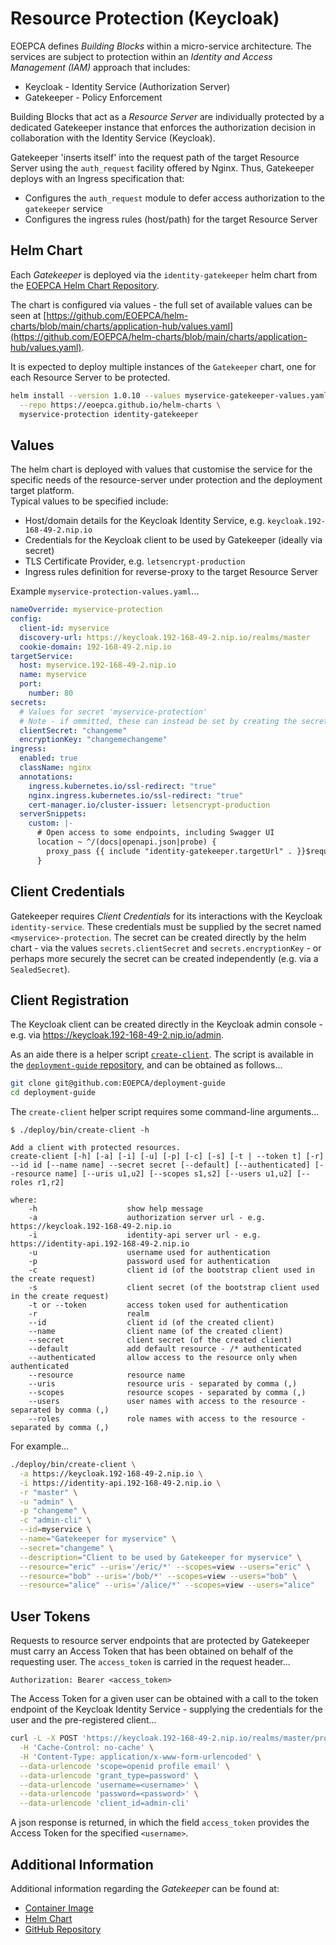 # Resource Protection (Keycloak)

EOEPCA defines _Building Blocks_ within a micro-service architecture. The services are subject to protection within an _Identity and Access Management (IAM)_ approach that includes:

* Keycloak - Identity Service (Authorization Server)
* Gatekeeper - Policy Enforcement

Building Blocks that act as a _Resource Server_ are individually protected by a dedicated Gatekeeper instance that enforces the authorization decision in collaboration with the Identity Service (Keycloak).

Gatekeeper 'inserts itself' into the request path of the target Resource Server using the `auth_request` facility offered by Nginx. Thus, Gatekeeper deploys with an Ingress specification that:

* Configures the `auth_request` module to defer access authorization to the `gatekeeper` service
* Configures the ingress rules (host/path) for the target Resource Server

## Helm Chart

Each _Gatekeeper_ is deployed via the `identity-gatekeeper` helm chart from the [EOEPCA Helm Chart Repository](https://eoepca.github.io/helm-charts).

The chart is configured via values - the full set of available values can be seen at [https://github.com/EOEPCA/helm-charts/blob/main/charts/application-hub/values.yaml](https://github.com/EOEPCA/helm-charts/blob/main/charts/application-hub/values.yaml).

It is expected to deploy multiple instances of the `Gatekeeper` chart, one for each Resource Server to be protected.

```bash
helm install --version 1.0.10 --values myservice-gatekeeper-values.yaml \
  --repo https://eoepca.github.io/helm-charts \
  myservice-protection identity-gatekeeper
```

## Values

The helm chart is deployed with values that customise the service for the specific needs of the resource-server under protection and the deployment target platform.<br>
Typical values to be specified include:

* Host/domain details for the Keycloak Identity Service, e.g. `keycloak.192-168-49-2.nip.io`
* Credentials for the Keycloak client to be used by Gatekeeper (ideally via secret)
* TLS Certificate Provider, e.g. `letsencrypt-production`
* Ingress rules definition for reverse-proxy to the target Resource Server

Example `myservice-protection-values.yaml`...
```yaml
nameOverride: myservice-protection
config:
  client-id: myservice
  discovery-url: https://keycloak.192-168-49-2.nip.io/realms/master
  cookie-domain: 192-168-49-2.nip.io
targetService:
  host: myservice.192-168-49-2.nip.io
  name: myservice
  port:
    number: 80
secrets:
  # Values for secret 'myservice-protection'
  # Note - if ommitted, these can instead be set by creating the secret independently.
  clientSecret: "changeme"
  encryptionKey: "changemechangeme"
ingress:
  enabled: true
  className: nginx
  annotations:
    ingress.kubernetes.io/ssl-redirect: "true"
    nginx.ingress.kubernetes.io/ssl-redirect: "true"
    cert-manager.io/cluster-issuer: letsencrypt-production
  serverSnippets:
    custom: |-
      # Open access to some endpoints, including Swagger UI
      location ~ ^/(docs|openapi.json|probe) {
        proxy_pass {{ include "identity-gatekeeper.targetUrl" . }}$request_uri;
      }
```

## Client Credentials

Gatekeeper requires _Client Credentials_ for its interactions with the Keycloak `identity-service`. These credentials must be supplied by the secret named `<myservice>-protection`. The secret can be created directly by the helm chart - via the values `secrets.clientSecret` and `secrets.encryptionKey` - or perhaps more securely the secret can be created independently (e.g. via a `SealedSecret`).

## Client Registration

The Keycloak client can be created directly in the Keycloak admin console - e.g. via https://keycloak.192-168-49-2.nip.io/admin.

As an aide there is a helper script [`create-client`](https://github.com/EOEPCA/deployment-guide/blob/eoepca-v1.4/deploy/bin/create-client). The script is available in the [`deployment-guide` repository](https://github.com/EOEPCA/deployment-guide), and can be obtained as follows...

```bash
git clone git@github.com:EOEPCA/deployment-guide
cd deployment-guide
```

The `create-client` helper script requires some command-line arguments...

```
$ ./deploy/bin/create-client -h

Add a client with protected resources.
create-client [-h] [-a] [-i] [-u] [-p] [-c] [-s] [-t | --token t] [-r] --id id [--name name] --secret secret [--default] [--authenticated] [--resource name] [--uris u1,u2] [--scopes s1,s2] [--users u1,u2] [--roles r1,r2]

where:
    -h                    show help message
    -a                    authorization server url - e.g. https://keycloak.192-168-49-2.nip.io
    -i                    identity-api server url - e.g. https://identity-api.192-168-49-2.nip.io
    -u                    username used for authentication
    -p                    password used for authentication
    -c                    client id (of the bootstrap client used in the create request)
    -s                    client secret (of the bootstrap client used in the create request)
    -t or --token         access token used for authentication
    -r                    realm
    --id                  client id (of the created client)
    --name                client name (of the created client)
    --secret              client secret (of the created client)
    --default             add default resource - /* authenticated
    --authenticated       allow access to the resource only when authenticated
    --resource            resource name
    --uris                resource uris - separated by comma (,)
    --scopes              resource scopes - separated by comma (,)
    --users               user names with access to the resource - separated by comma (,)
    --roles               role names with access to the resource - separated by comma (,)
```

For example...

```bash
./deploy/bin/create-client \
  -a https://keycloak.192-168-49-2.nip.io \
  -i https://identity-api.192-168-49-2.nip.io \
  -r "master" \
  -u "admin" \
  -p "changeme" \
  -c "admin-cli" \
  --id=myservice \
  --name="Gatekeeper for myservice" \
  --secret="changeme" \
  --description="Client to be used by Gatekeeper for myservice" \
  --resource="eric" --uris='/eric/*' --scopes=view --users="eric" \
  --resource="bob" --uris='/bob/*' --scopes=view --users="bob" \
  --resource="alice" --uris='/alice/*' --scopes=view --users="alice"
```

## User Tokens

Requests to resource server endpoints that are protected by Gatekeeper must carry an Access Token that has been obtained on behalf of the requesting user. The `access_token` is carried in the request header...

```http
Authorization: Bearer <access_token>
```

The Access Token for a given user  can be obtained with a call to the token endpoint of the Keycloak Identity Service - supplying the credentials for the user and the pre-registered client...

```bash
curl -L -X POST 'https://keycloak.192-168-49-2.nip.io/realms/master/protocol/openid-connect/token' \
  -H 'Cache-Control: no-cache' \
  -H 'Content-Type: application/x-www-form-urlencoded' \
  --data-urlencode 'scope=openid profile email' \
  --data-urlencode 'grant_type=password' \
  --data-urlencode 'username=<username>' \
  --data-urlencode 'password=<password>' \
  --data-urlencode 'client_id=admin-cli'
```

A json response is returned, in which the field `access_token` provides the Access Token for the specified `<username>`.

## Additional Information

Additional information regarding the _Gatekeeper_ can be found at:

* [Container Image](https://quay.io/repository/gogatekeeper/gatekeeper)
* [Helm Chart](https://github.com/EOEPCA/helm-charts/tree/main/charts/identity-gatekeeper)
* [GitHub Repository](https://github.com/gogatekeeper/gatekeeper)
